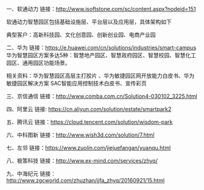 一、软通动力
链接：http://www.isoftstone.com/sc/content.aspx?nodeid=151

软通动力智慧园区包括基础设施层、平台层以及应用层，具体架构如下

典型客户：高新科技园、文化创意园、创新创业园、电商产业园

二、华为
链接：https://e.huawei.com/cn/solutions/industries/smart-campus
华为智慧园区方案多达5种：智慧地产园区、智慧政府园区、智慧校园、智慧化工园区、通用园区功能场景。

相关资料：华为智慧园区高层主打胶片 、华为敏捷园区网开放能力白皮书、华为敏捷园区解决方案 SAC智能应用控制技术白皮书、宣传彩页

三、京信通信
链接：http://www.comba.com.cn/Solution4-030102_3225.html

四、阿里云
链接: https://cn.aliyun.com/solution/estate/smartpark2

五、腾讯云
链接：https://cloud.tencent.com/solution/wisdom-park


六、中科图新
链接：http://www.wish3d.com/solution/7.html

七、左邻
链接：https://www.zuolin.com/jiejuefangan/yuanqu.html


八、极策科技
链接：http://www.ex-mind.com/services/zhyq/

九、中海纪元
链接：http://www.zgcworld.com/zhuzhan/jjfa_zhyq/20160921/15.html
